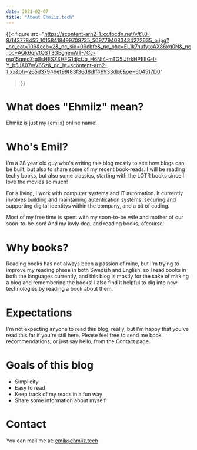 ```yaml
---
date: 2021-02-07
title: "About Ehmiiz.tech"
---
```

{{< figure
  src="https://scontent-arn2-1.xx.fbcdn.net/v/t1.0-9/143778455_10158418499709735_5097794083434272635_o.jpg?_nc_cat=109&ccb=2&_nc_sid=09cbfe&_nc_ohc=EL1k7nufytoAX86xg0N&_nc_oc=AQk6qjVtQST3GEghenWT-7Cc-mq15qmdZtg8sHESZSHFG1djcUq_H6Nt4-mTG5iJfrkHPEEG-I-Y_b5JA07wV6Sz&_nc_ht=scontent-arn2-1.xx&oh=265d37946ef99f83f36d8dff46933db6&oe=604517D0"
>}}


# What does "Ehmiiz" mean?
Ehmiiz is just my (emils) online name!

# Who's Emil?
I'm a 28 year old guy who's writing this blog mostly to see how blogs can be built, but also to share some of my recent book-reads. I will be reading techy books, but also some classics, starting with the LOTR books since I love the movies so much!

For a living, I work with computer systems and IT automation. It currently involves building and maintaining autentication systems, securing and supporting digital identitys within the company, and a bit of coding.

Most of my free time is spent with my soon-to-be wife and mother of our soon-to-be-son! And my lovly dog, and reading books, ofcourse!

# Why books?
Reading books has not always been a passion of mine, but I'm trying to improve my reading phase in both Swedish and English, so I read books in both the languages currently, and this blog is mostly for the sake of making a blog and remembering the books! I also find it helpful to dig into new technologies by reading a book about them.

# Expectations
I'm not expecting anyone to read this blog, really, but I'm happy that you've read this far if you're still here. Please feel free to send me book recommendations, or just say hello, from the Contact page.

# Goals of this blog
* Simplicity
* Easy to read
* Keep track of my reads in a fun way
* Share some information about myself

# Contact
You can mail me at:
emil@ehmiiz.tech